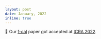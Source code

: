 ```yaml
---
layout: post
date: January, 2022
inline: true
---
```


:page_facing_up: Our [f-cal](https://arxiv.org/abs/2109.13913) paper got accepted at [ICRA 2022](https://sites.google.com/view/aiad2020). 
 